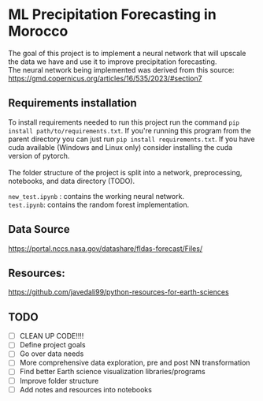 # ML Precipitation Forecasting in Morocco

The goal of this project is to implement a neural network that will upscale the data we have and use it to improve precipitation forecasting. \
The neural network being implemented was derived from this source: https://gmd.copernicus.org/articles/16/535/2023/#section7


## Requirements installation
To install requirements needed to run this project run the command 
```pip install path/to/requirements.txt```. If you're running this program from the parent directory you can just run ```pip install requirements.txt```. If you have cuda available (Windows and Linux only) consider installing the cuda version of pytorch.\
\
The folder structure of the project is split into a network, preprocessing, notebooks, and data directory (TODO).

```new_test.ipynb``` : contains the working neural network.\
```test.ipynb```: contains the random forest implementation.


## Data Source
https://portal.nccs.nasa.gov/datashare/fldas-forecast/Files/

## Resources:
https://github.com/javedali99/python-resources-for-earth-sciences 


## TODO
- [ ] CLEAN UP CODE!!!!
- [ ] Define project goals
- [ ] Go over data needs
- [ ] More comprehensive data exploration, pre and post NN transformation
- [ ] Find better Earth science visualization libraries/programs
- [ ] Improve folder structure
- [ ] Add notes and resources into notebooks